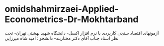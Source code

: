 # omidshahmirzaei-Applied-Econometrics-Dr-Mokhtarband
آزمونهای اقتصاد سنجی کاربردی با نرم افزار اکسل- دانشگاه شهید بهشتی تهران- تحت نظر استاد جناب آقای دکتر مختاربند- دانشجو : امید شاه میرزایی
